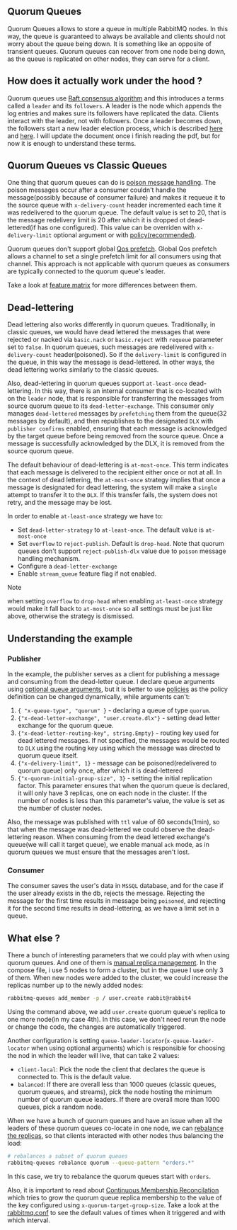 ## Quorum Queues
Quorum Queues allows to store a queue in multiple RabbitMQ nodes. In this way, the queue is guaranteed to always be 
available and clients should not worry about the queue being down. It is something like an opposite of transient
queues. Quorum queues can recover from one node being down, as the queue is replicated on other nodes, they can
serve for a client.
## How does it actually work under the hood ?
Quorum queues use [Raft consensus algorithm](https://raft.github.io/) and this introduces a terms called a `leader` and
its `followers`. A leader is the node which appends the log entries and makes sure its followers have replicated the data.
Clients interact with the leader, not with followers. Once a leader becomes down, the followers start a new leader
election process, which is described [here](https://thesecretlivesofdata.com/raft/) and [here](https://raft.github.io/raft.pdf).
I will update the document once i finish reading the pdf, but for now it is enough to understand these terms.

## Quorum Queues vs Classic Queues
One thing that quorum queues can do is [poison message handling](https://www.rabbitmq.com/docs/quorum-queues#poison-message-handling).
The poison messages occur after a consumer couldn't handle the message(possibly because of consumer failure) and makes it requeue it to the source queue
with `x-delivery-count` header incremented each time it was redelivered to the quorum queue. The default value is set
to 20, that is the message redelivery limit is 20 after which it is dropped ot dead-lettered(if has one configured).
This value can be overriden with `x-delivery-limit` optional argument or with [policy(recommended)](https://www.rabbitmq.com/docs/quorum-queues#position-message-handling-configuring-limit).

Quorum queues don't support global [Qos prefetch](https://www.rabbitmq.com/docs/confirms#channel-qos-prefetch). Global Qos prefetch
allows a channel to set a single prefetch limit for all consumers using that channel. This approach is not applicable
with quorum queues as consumers are typically connected to the quorum queue's leader. 

Take a look at [feature matrix](https://www.rabbitmq.com/docs/quorum-queues#feature-matrix) for more differences
between them.

## Dead-lettering
Dead lettering also works differently in quorum queues. Traditionally, in classic queues, we would have dead lettered
the messages that were rejected or nacked via `basic.nack` or `basic.reject` with `requeue` parameter set to `false`.
In quorum queues, such messages are redelivered with `x-delivery-count` header(poisoned). So if the `delivery-limit`
is configured in the queue, in this way the message is dead-lettered. In other ways, the dead lettering works similarly
to the classic queues.

Also, dead-lettering in quorum queues support `at-least-once` dead-lettering. In this way, there is an internal consumer 
that is co-located with on the `leader` node, that is responsible for transferring the messages from source quorum 
queue to its `dead-letter-exchange`. This consumer only manages `dead-lettered` messages by `prefetching` them from the queue(32 messages by default), 
and then republishes to the designated `DLX` with `publisher confirms` enabled, ensuring that each message is acknowledged by the target queue
before being removed from the source queue. Once a message is successfully acknowledged by the DLX, it is removed
from the source quorum queue.

The default behaviour of dead-lettering is `at-most-once`. This term indicates that each message is delivered to the
recipient either once or not at all. In the context of dead lettering, the `at-most-once` strategy implies
that once a message is designated for dead lettering, the system will make a `single` attempt to transfer
it to the `DLX`. If this transfer fails, the system does not retry, and the message may be lost. 

In order to enable `at-least-once` strategy we have to:
* Set `dead-letter-strategy` to `at-least-once`. The default value is `at-most-once`
* Set `overflow` to `reject-publish`. Default is `drop-head`. Note that quorum queues don't support 
`reject-publish-dlx` value due to `poison` message handling mechanism.
* Configure a `dead-letter-exchange`
* Enable `stream_queue` feature flag if not enabled.

> [!NOTE] 
> when setting `overflow` to `drop-head` when enabling `at-least-once` strategy would make it fall back
to `at-most-once` so all settings must be just like above, otherwise the strategy is dismissed.

## Understanding the example
### Publisher
In the example, the publisher serves as a client for publishing a message and consuming from the dead-letter
queue. I declare queue arguments using [optional queue arguments](https://www.rabbitmq.com/docs/queues#optional-arguments),
but it is better to use [policies](https://www.rabbitmq.com/docs/parameters#policies) as the policy
definition can be changed dynamically, while arguments can't:
1) `{ "x-queue-type", "quorum" }` - declaring a queue of type `quorum`.
2) `{"x-dead-letter-exchange", "user.create.dlx"}` - setting dead letter exchange for the quorum queue.
3) `{"x-dead-letter-routing-key", string.Empty}` - routing key used for dead lettered messages.
If not specified, the messages would be routed to `DLX` using the routing key using which the message
was directed to quorum queue itself.
4) `{"x-delivery-limit", 1}` - message can be poisoned(redelivered to quorum queue) only once, after
which it is dead-lettered
5) `{"x-quorum-initial-group-size", 3}` - setting the initial replication factor. This parameter ensures
that when the quorum queue is declared, it will only have 3 replicas, one on each node in the cluster.
If the number of nodes is less than this parameter's value, the value is set as the number of cluster nodes.

Also, the message was published with `ttl` value of 60 seconds(1min), so that when the message was dead-lettered
we could observe the dead-lettering reason. When consuming from the dead lettered exchange's queue(we will
call it target queue), we enable manual `ack` mode, as in quorum queues we must ensure that the messages
aren't lost.
### Consumer
The consumer saves the user's data in `MSSQL` database, and for the case if the user already exists
in the db, rejects the message. Rejecting the message for the first time results in message being
`poisoned`, and rejecting it for the second time results in dead-lettering, as we have a limit set in a queue.

## What else ?
There a bunch of interesting parameters that we could play with when using quorum queues. And one of them
is [manual replica management](https://www.rabbitmq.com/docs/quorum-queues#replica-management). In the compose file,
i use 5 nodes to form a cluster, but in the queue I use only 3 of them. When new nodes were added to the
cluster, we could increase the replicas number up to the newly added nodes:
```bash
rabbitmq-queues add_member -p / user.create rabbit@rabbit4
```
Using the command above, we add `user.create` quorum queue's replica to one more node(in my case 4th).
In this case, we don't need rerun the node or change the code, the changes are automatically triggered.

Another configuration is setting `queue-leader-locator`(`x-queue-leader-locator` when using optional arguments)
which is responsible for choosing the nod in which the leader will live, that can take 2 values:
* `client-local`: Pick the node the client that declares the queue is connected to. This is the default value.
* `balanced`: If there are overall less than 1000 queues (classic queues, quorum queues, and streams), pick the
node hosting the minimum number of quorum queue leaders. If there are overall more than 1000 queues, pick a random node.

When we have a bunch of quorum queues and have an issue when all the leaders of these quorum queues co-locate
in one node, we can [rebalance the replicas](https://www.rabbitmq.com/docs/quorum-queues#replica-rebalancing),
so that clients interacted with other nodes thus balancing the load:
```bash
# rebalances a subset of quorum queues
rabbitmq-queues rebalance quorum --queue-pattern "orders.*"
```
In this case, we try to rebalance the quorum queues start with `orders`.

Also, it is important to read about [Continuous Membership Reconcilation](https://www.rabbitmq.com/docs/quorum-queues#replica-reconciliation)
which tries to grow the quorum queue replica membership to the value of the key configured using `x-quorum-target-group-size`.
Take a look at the [rabbitmq.conf](https://www.rabbitmq.com/docs/quorum-queues#rabbitmqconf) to see
the default values of times when it triggered and with which interval.
